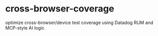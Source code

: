 # cross-browser-coverage
optimize cross-browser/device test coverage using Datadog RUM and MCP-style AI logic
